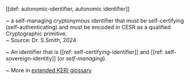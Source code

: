 [[def: autonomic-identifier, autonomic identifier]]

~ a self-managing cryptonymous identifier that must be self-certifying (self-authenticating) and must be encoded in CESR as a qualified Cryptographic primitive.  
~ Source: Dr. S.Smith, 2024

~ An identifier that is [[ref: self-certifying-identifier]] and [[ref: self-sovereign-identity]] (or *self-managing*).

~ More in <a href="https://weboftrust.github.io/WOT-terms/docs/glossary/autonomic-identifier">extended KERI glossary</a>
